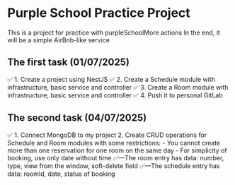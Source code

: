 # Purple School Practice Project
This is a project for practice with purpleSchoolMore actions
In the end, it will be a simple AirBnb-like service


## The first task (01/07/2025)

✅ 1. Create a project using NestJS
✅ 2. Create a Schedule module with infrastructure, basic service and controller
✅ 3. Create a Room module with infrastructure, basic service and controller
✅ 4. Push it to personal GitLab

## The second task (04/07/2025)

✅ 1. Connect MongoDB to my project 
   2. Create CRUD operations for Schedule and Room modules with some restrictions:
      - You cannot create more than one reservation for one room on the same day
      - For simplicity of booking, use only date without time
✅—The room entry has data: number, type, view from the window, soft-delete field
✅—The schedule entry has data: roomId, date, status of booking
